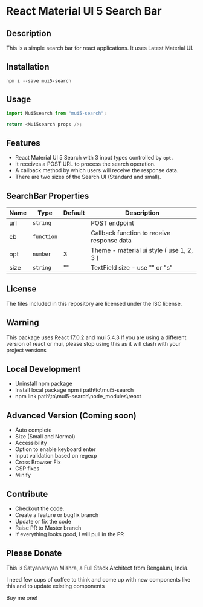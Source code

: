 # React Material UI 5 Search Bar


## Description

This is a simple search bar for react applications. It uses Latest Material UI.


## Installation

```shell
npm i --save mui5-search
```


## Usage

```js
import Mui5search from "mui5-search";

return <Mui5search props />;
```


## Features

- React Material UI 5 Search with 3 input types controlled by `opt`.
- It receives a POST URL to process the search operation.
- A callback method by which users will receive the response data.
- There are two sizes of the Search UI (Standard and small).


## SearchBar Properties

| Name     | Type        | Default   | Description                                 |
| -------- | --------    | --------- | ------------------------------------------- |
| url      | `string`    |           | POST endpoint                               |
| cb       | `function`  |           | Callback function to receive response data  |
| opt      | `number`    | 3         | Theme - material ui style ( use 1, 2, 3 )   |
| size     | `string`    | ""        | TextField size - use "" or "s"              |


## License

The files included in this repository are licensed under the ISC license.


## Warning

This package uses React 17.0.2 and mui 5.4.3
If you are using a different version of react or mui, please stop using this as it will clash with your project versions


## Local Development

- Uninstall npm package
- Install local package npm i path\to\mui5-search
- npm link path\to\mui5-search\node_modules\react


## Advanced Version (Coming soon)

- Auto complete
- Size (Small and Normal)
- Accessibility
- Option to enable keyboard enter
- Input validation based on regexp
- Cross Browser Fix
- CSP fixes
- Minify


## Contribute

- Checkout the code.
- Create a feature or bugfix branch
- Update or fix the code
- Raise PR to Master branch
- If everything looks good, I will pull in the PR


## Please Donate

This is Satyanarayan Mishra, a Full Stack Architect from Bengaluru, India.

I need few cups of coffee to think and come up with new components like this and to update existing components

Buy me one!